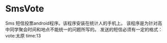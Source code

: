 SmsVote
=======
Sms 短信投票android程序。该程序安装在统计人的手机上。
该程序是为针对高中同学聚会时间和地点不能统一的问题所写的。
发送的短信必须有一定的格式：vote:太原 time:13

